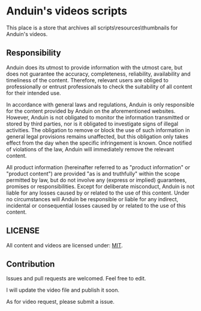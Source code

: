 # Anduin's videos scripts

This place is a store that archives all scripts\resources\thumbnails for Anduin's videos.

## Responsibility

Anduin does its utmost to provide information with the utmost care, but does not guarantee the accuracy, completeness, reliability, availability and timeliness of the content. Therefore, relevant users are obliged to professionally or entrust professionals to check the suitability of all content for their intended use.

In accordance with general laws and regulations, Anduin is only responsible for the content provided by Anduin on the aforementioned websites. However, Anduin is not obligated to monitor the information transmitted or stored by third parties, nor is it obligated to investigate signs of illegal activities. The obligation to remove or block the use of such information in general legal provisions remains unaffected, but this obligation only takes effect from the day when the specific infringement is known. Once notified of violations of the law, Anduin will immediately remove the relevant content.

All product information (hereinafter referred to as "product information" or "product content") are provided "as is and truthfully" within the scope permitted by law, but do not involve any (express or implied) guarantees, promises or responsibilities. Except for deliberate misconduct, Anduin is not liable for any losses caused by or related to the use of this content. Under no circumstances will Anduin be responsible or liable for any indirect, incidental or consequential losses caused by or related to the use of this content.

## LICENSE

All content and videos are licensed under: [MIT](./LICENSE).

## Contribution

Issues and pull requests are welcomed. Feel free to edit.

I will update the video file and publish it soon.

As for video request, please submit a issue.
